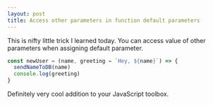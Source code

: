 ```yaml
---
layout: post
title: Access other parameters in function default parameters
---
```


This is nifty little trick I learned today. You can access value of other parameters when assigning default parameter.

```js
const newUser = (name, greeting = `Hey, ${name}`) => {
  sendNameToDB(name)
  console.log(greeting)
}
```

Definitely very cool addition to your JavaScript toolbox.

